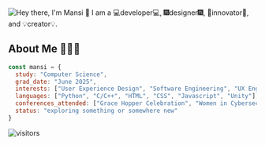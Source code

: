 ![Hey there, I'm Mansi 👋 I am a 💻developer💻, 🎆designer🎆, 🚀innovator🚀, and 💡creator💡.](./wide_intro.gif)

## About Me 👩🏽‍💻
```js
const mansi = {
  study: "Computer Science",
  grad_date: "June 2025",
  interests: ["User Experience Design", "Software Engineering", "UX Engineering"],
  languages: ["Python", "C/C++", "HTML", "CSS", "Javascript", "Unity"],
  conferences_attended: ["Grace Hopper Celebration", "Women in Cybersecurity", "Google I/O"],
  status: "exploring something or somewhere new"
}
```
![visitors](https://visitor-badge.glitch.me/badge?page_id=msaini26.readme-visitors&left_color=blue&right_color=green)
